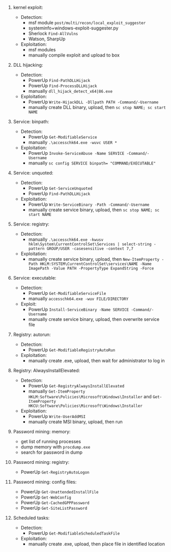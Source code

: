 1. kernel exploit:
    + Detection: 
        + msf module `post/multi/recon/local_exploit_suggester`
        + systeminfo+windows-exploit-suggester.py
        + Sherlock `Find-AllVulns` 
        + Watson, SharpUp    
    + Exploitation:
        + msf modules
        + manually compile exploit and upload to box

2. DLL hijacking:
    + Detection:
        + PowerUp `Find-PathDLLHijack`
        + PowerUp `Find-ProcessDLLHijack`
        + manually `dll_hijack_detect_x64|86.exe`
    + Exploitation:
        + PowerUp `Write-HijackDLL -Dllpath PATH -Command/-Username`
        + manually create DLL binary, upload, then `sc stop NAME; sc start NAME`

3. Service: binpath:
    + Detection:
        + PowerUp `Get-ModifiableService`
        + manually `.\accesschk64.exe -wuvc USER *`
    + Exploitation:
        + PowerUp `Invoke-ServiceAbuse -Name SERVICE -Command/-Username`
        + manually `sc config SERVICE binpath= "COMMAND/EXECUTABLE"` 

4. Service: unquoted:
    + Detection:
        + PowerUp `Get-ServiceUnquoted`
        + PowerUp `Find-PathDLLHijack`
    + Exploitation:
        + PowerUp `Write-ServiceBinary -Path -Command/-Username`
        + manually create service binary, upload, then `sc stop NAME; sc start NAME`

5. Service: registry:
    + Detection:
        + manually `.\accesschk64.exe -kwusv hklm\System\CurrentControlSet\Services | select-string -pattern GROUP/USER -casesensitive -context 7,7`
    + Exploitation:
        + manually create service binary, upload, then `New-ItemProperty -Path HKLM:SYSTEM\CurrentControlSet\services\NAME -Name ImagePath -Value PATH -PropertyType ExpandString -Force`

6. Service: executable:
    + Detection:
        + PowerUp `Get-ModifiableServiceFile`
        + manually `accesschk64.exe -wuv FILE/DIRECTORY`
    + Exploit:
        + PowerUp `Install-ServiceBinary -Name SERVICE -Command/-Username` 
        + manually create service binary, upload, then overwrite service file

7. Registry: autorun:
    + Detection:
        + PowerUp `Get-ModifiableRegistryAutoRun`
    + Exploitation:
        + manually create .exe, upload, then wait for administrator to log in

8. Registry: AlwaysInstallElevated:
    + Detection: 
        + PowerUp `Get-RegistryAlwaysInstallElevated`
        + manually `Get-ItemProperty HKLM:Software\Policies\Microsoft\Windows\Installer` and `Get-ItemProperty HKCU:Software\Policies\Microsoft\Windows\Installer`
    + Exploitation:
        + PowerUp `Write-UserAddMSI`
        + manually create MSI binary, upload, then run

9. Password mining: memory:
    + get list of running processes
    + dump memory with `procdump.exe`
    + search for password in dump

10. Password mining: registry:
    + PowerUp `Get-RegistryAutoLogon`

11. Password mining: config files:
    + PowerUp `Get-UnattendedInstallFile`
    + PowerUp `Get-WebConfig`
    + PowerUp `Get-CachedGPPPassword`
    + PowerUp `Get-SiteListPassword`

12. Scheduled tasks:
    + Detection:
        + PowerUp `Get-ModifiableScheduledTaskFile`
    + Exploitation:
        + manually create .exe, upload, then place file in identified location
